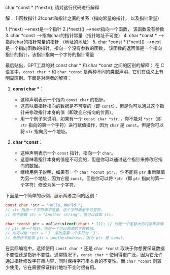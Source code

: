 char *const * (*next)(); 请对这行代码进行解释

解：
1)函数指针
2)const和指针之间的关系（指向常量的指针， 以及指针常量）

1.(*next) -->next是一个指针
2.(*next)() -->next指向一个函数， 该函数没有参数
3. char *const -->指向char的指针常量（指针地址不可变）
4. char *const * -->指向char的指针常量的指针 （地址的地址）
5. char *const * (*next)() -->next 是一个指向函数的指针，指向一个没有参数的函数， 该函数的返回值是一个指向指针的指针，该指针指向一个字符的指针常量



最后贴出，GPT工具的对 const char * 和 char *const 之间的区别的解释：
在 C 语言中，`const char *` 和 `char *const` 是两种不同的类型声明，它们在语义上有明显区别。下面是对两者的解释：

1. **const char \***：
   - 这种声明表示一个指向 `const char` 的指针。
   - 这意味着指针指向的数据是不可变的（即 `const`），但是你可以通过这个指针来修改指针本身的值（即改变它指向的位置）。
   - 用一个例子来说明，如果有一个 `const char *str;`，你不能对 `*str`（即 `str` 指向的第一个字符）进行赋值操作，因为 `char` 是 `const`。但是你可以将 `str` 指向另一个地址。

2. **char \*const**：
   - 这种声明表示一个 `const` 指针，指向一个 `char`。
   - 这意味着指针本身的值是不可变的，但是你可以通过这个指针来修改它指向的数据。
   - 继续用例子说明，如果有一个 `char *const ptr;`，你不能将 `ptr` 重新赋值为另一个地址，因为它是 `const`。但是你可以将 `*ptr`（即 `ptr` 指向的第一个字符）修改为另一个字符。

下面是一个简单的示例，展示两者之间的区别：

```c
const char *str = "Hello, World!";
// str 指向一个字符串字面量，这个字符串是不可变的。
// 你不能做 str = "Another string"，但可以读取 str。

char *const ptr = malloc(sizeof(char) * 11); // 分配一个足够大的内存来存储 "Hello, World!"
// ptr 是一个指针，指向一个可以修改的字符数组。
// 你可以做 *ptr = 'J' 来改变第一个字符为 'J'。
// 但是你不能做 ptr = anotherAddress，因为 ptr 是 const。
```

在实际编程中，选择使用 `const char *` 还是 `char *const` 取决于你想要保证数据不变性还是指针不变性。通常情况下，`const char *` 使用得更广泛，因为它允许通过指针修改字符串内容，同时保持字符串本身的不变性。而 `char *const` 则较少使用，它在需要保证指针地址不变时很有用。